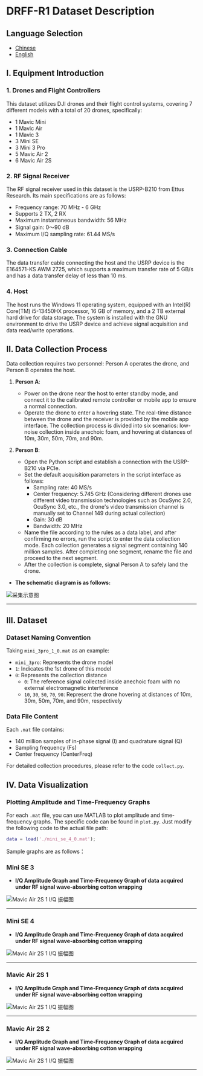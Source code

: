 # DRFF-R1 Dataset Description

## Language Selection 
- [Chinese](README.md)
- [English](README.en.md)

## I. Equipment Introduction
### 1. Drones and Flight Controllers
This dataset utilizes DJI drones and their flight control systems, covering 7 different models with a total of 20 drones, specifically:
- 1 Mavic Mini
- 1 Mavic Air
- 1 Mavic 3
- 3 Mini SE
- 3 Mini 3 Pro
- 5 Mavic Air 2
- 6 Mavic Air 2S

### 2. RF Signal Receiver
The RF signal receiver used in this dataset is the USRP-B210 from Ettus Research. Its main specifications are as follows:
- Frequency range: 70 MHz - 6 GHz
- Supports 2 TX, 2 RX
- Maximum instantaneous bandwidth: 56 MHz
- Signal gain: 0～90 dB
- Maximum I/Q sampling rate: 61.44 MS/s

### 3. Connection Cable
The data transfer cable connecting the host and the USRP device is the E164571-KS AWM 2725, which supports a maximum transfer rate of 5 GB/s and has a data transfer delay of less than 10 ms.

### 4. Host
The host runs the Windows 11 operating system, equipped with an Intel(R) Core(TM) i5-13450HX processor, 16 GB of memory, and a 2 TB external hard drive for data storage. The system is installed with the GNU environment to drive the USRP device and achieve signal acquisition and data read/write operations.

## II. Data Collection Process
Data collection requires two personnel: Person A operates the drone, and Person B operates the host.

1. **Person A**:
   - Power on the drone near the host to enter standby mode, and connect it to the calibrated remote controller or mobile app to ensure a normal connection.
   - Operate the drone to enter a hovering state. The real-time distance between the drone and the receiver is provided by the mobile app interface. The collection process is divided into six scenarios: low-noise collection inside anechoic foam, and hovering at distances of 10m, 30m, 50m, 70m, and 90m.

2. **Person B**:
   - Open the Python script and establish a connection with the USRP-B210 via PCIe.
   - Set the default acquisition parameters in the script interface as follows:
     - Sampling rate: 40 MS/s
     - Center frequency: 5.745 GHz (Considering different drones use different video transmission technologies such as OcuSync 2.0, OcuSync 3.0, etc., the drone's video transmission channel is manually set to Channel 149 during actual collection)
     - Gain: 30 dB
     - Bandwidth: 20 MHz
   - Name the file according to the rules as a data label, and after confirming no errors, run the script to enter the data collection mode. Each collection generates a signal segment containing 140 million samples. After completing one segment, rename the file and proceed to the next segment.
   - After the collection is complete, signal Person A to safely land the drone.

- **The schematic diagram is as follows:**

![采集示意图](images/collect.png) 

---
## III. Dataset
### Dataset Naming Convention
Taking `mini_3pro_1_0.mat` as an example:
- `mini_3pro`: Represents the drone model
- `1`: Indicates the 1st drone of this model
- `0`: Represents the collection distance
  - `0`: The reference signal collected inside anechoic foam with no external electromagnetic interference
  - `10`, `30`, `50`, `70`, `90`: Represent the drone hovering at distances of 10m, 30m, 50m, 70m, and 90m, respectively

### Data File Content
Each `.mat` file contains:
- 140 million samples of in-phase signal (I) and quadrature signal (Q)
- Sampling frequency (Fs)
- Center frequency (CenterFreq)

For detailed collection procedures, please refer to the code `collect.py`.

## IV. Data Visualization
### Plotting Amplitude and Time-Frequency Graphs
For each `.mat` file, you can use MATLAB to plot amplitude and time-frequency graphs. The specific code can be found in `plot.py`. Just modify the following code to the actual file path:
```matlab
data = load('./mini_se_4_0.mat');
```
Sample graphs are as follows：

### Mini SE 3 
- **I/Q Amplitude Graph and Time-Frequency Graph of data acquired under RF signal wave-absorbing cotton wrapping**

![Mavic Air 2S 1 I/Q 振幅图](images/Mini_SE_3_0.png) 

---

### Mini SE 4
- **I/Q Amplitude Graph and Time-Frequency Graph of data acquired under RF signal wave-absorbing cotton wrapping**

![Mavic Air 2S 1 I/Q 振幅图](images/Mini_SE_4_0.png) 

---

### Mavic Air 2S 1
- **I/Q Amplitude Graph and Time-Frequency Graph of data acquired under RF signal wave-absorbing cotton wrapping**

![Mavic Air 2S 1 I/Q 振幅图](images/Mavic_Air2S_2_0.png)  

---

### Mavic Air 2S 2
- **I/Q Amplitude Graph and Time-Frequency Graph of data acquired under RF signal wave-absorbing cotton wrapping**

![Mavic Air 2S 1 I/Q 振幅图](images/Mavic_Air2S_3_0.png) 

---
